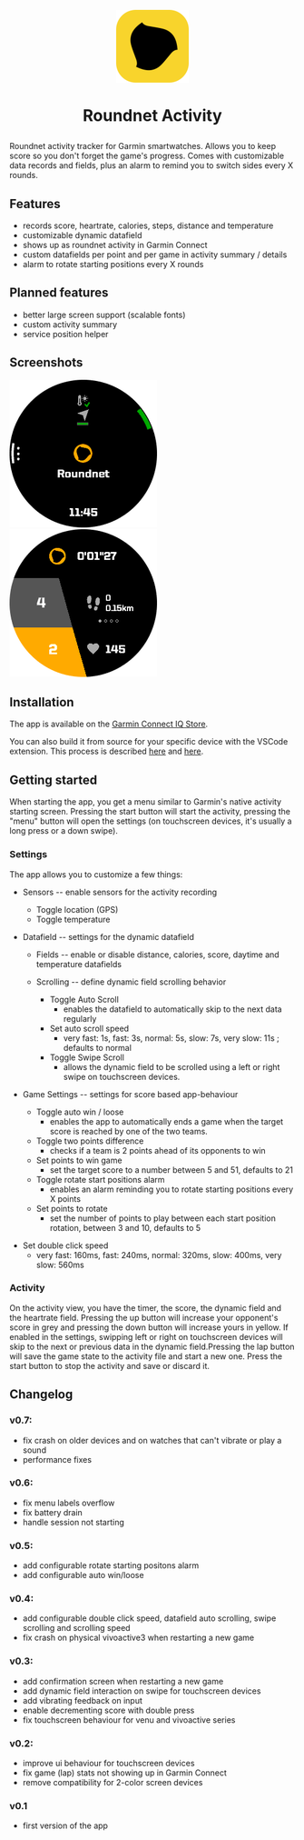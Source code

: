 # <p align="center"> <br/> <img src="doc/roundnetapp.png" alt="roundnet icon" width="128"/> <br/> <br/> Roundnet Activity <br/> </p>
Roundnet activity tracker for Garmin smartwatches. Allows you to keep score so you don't forget the game's progress. Comes with customizable data records and fields, plus an alarm to remind you to switch sides every X rounds.

## Features
- records score, heartrate, calories, steps, distance and temperature
- customizable dynamic datafield
- shows up as roundnet activity in Garmin Connect
- custom datafields per point and per game in activity summary / details
- alarm to rotate starting positions every X rounds

## Planned features
- better large screen support (scalable fonts)
- custom activity summary
- service position helper

## Screenshots
![](doc/start_menu.png)
![](doc/activity_view.png)

## Installation
The app is available on the [Garmin Connect IQ Store](https://apps.garmin.com/fr-FR/apps/25832203-f7ed-40a7-977d-0a9172b68ee4).

You can also build it from source for your specific device with the VSCode extension. This process is described [here](https://developer.garmin.com/connect-iq/connect-iq-basics/getting-started/) and [here](https://developer.garmin.com/connect-iq/connect-iq-basics/your-first-app/#ariaid-title7).

## Getting started
When starting the app, you get a menu similar to Garmin's native activity starting screen. Pressing the start button will start the activity, pressing the "menu" button will open the settings (on touchscreen devices, it's usually a long press or a down swipe).

### Settings
The app allows you to customize a few things:

- Sensors -- enable sensors for the activity recording
    * Toggle location (GPS)
    * Toggle temperature

- Datafield -- settings for the dynamic datafield
    - Fields -- enable or disable distance, calories, score, daytime and temperature datafields

    - Scrolling -- define dynamic field scrolling behavior
        * Toggle Auto Scroll
            + enables the datafield to automatically skip to the next data regularly
        * Set auto scroll speed
            + very fast: 1s, fast: 3s, normal: 5s, slow: 7s, very slow: 11s ; defaults to normal
        * Toggle Swipe Scroll
            + allows the dynamic field to be scrolled using a left or right swipe on touchscreen devices.

- Game Settings -- settings for score based app-behaviour
    * Toggle auto win / loose
        + enables the app to automatically ends a game when the target score is reached by one of the two teams.
    * Toggle two points difference
        + checks if a team is 2 points ahead of its opponents to win
    * Set points to win game
        + set the target score to a number between 5 and 51, defaults to 21
    * Toggle rotate start positions alarm
        + enables an alarm reminding you to rotate starting positions every X points
    * Set points to rotate
        + set the number of points to play between each start position rotation, between 3 and 10, defaults to 5

* Set double click speed
    + very fast: 160ms, fast: 240ms, normal: 320ms, slow: 400ms, very slow: 560ms 

### Activity

On the activity view, you have the timer, the score, the dynamic field and the heartrate field. Pressing the up button will increase your opponent's score in grey and pressing the down button will increase yours in yellow. If enabled in the settings, swipping left or right on touchscreen devices will skip to the next or previous data in the dynamic field.Pressing the lap button will save the game state to the activity file and start a new one. Press the start button to stop the activity and save or discard it.

## Changelog

### v0.7:
- fix crash on older devices and on watches that can't vibrate or play a sound
- performance fixes

### v0.6:
- fix menu labels overflow
- fix battery drain
- handle session not starting

### v0.5:
- add configurable rotate starting positons alarm
- add configurable auto win/loose

### v0.4:
- add configurable double click speed, datafield auto scrolling, swipe scrolling and scrolling speed
- fix crash on physical vivoactive3 when restarting a new game

### v0.3:
- add confirmation screen when restarting a new game
- add dynamic field interaction on swipe for touchscreen devices
- add vibrating feedback on input
- enable decrementing score with double press
- fix touchscreen behaviour for venu and vivoactive series

### v0.2:
- improve ui behaviour for touchscreen devices
- fix game (lap) stats not showing up in Garmin Connect
- remove compatibility for 2-color screen devices

### v0.1
- first version of the app
